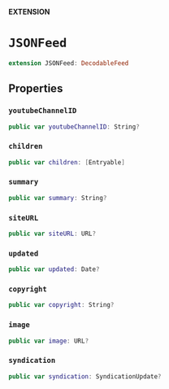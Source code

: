 **EXTENSION**

# `JSONFeed`
```swift
extension JSONFeed: DecodableFeed
```

## Properties
### `youtubeChannelID`

```swift
public var youtubeChannelID: String?
```

### `children`

```swift
public var children: [Entryable]
```

### `summary`

```swift
public var summary: String?
```

### `siteURL`

```swift
public var siteURL: URL?
```

### `updated`

```swift
public var updated: Date?
```

### `copyright`

```swift
public var copyright: String?
```

### `image`

```swift
public var image: URL?
```

### `syndication`

```swift
public var syndication: SyndicationUpdate?
```
